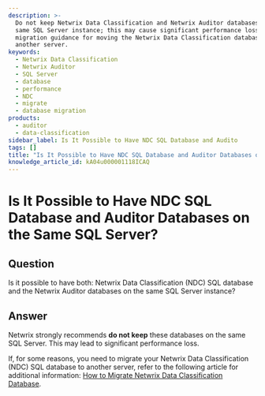 ```yaml
---
description: >-
  Do not keep Netwrix Data Classification and Netwrix Auditor databases on the
  same SQL Server instance; this may cause significant performance loss. See
  migration guidance for moving the Netwrix Data Classification database to
  another server.
keywords:
  - Netwrix Data Classification
  - Netwrix Auditor
  - SQL Server
  - database
  - performance
  - NDC
  - migrate
  - database migration
products:
  - auditor
  - data-classification
sidebar_label: Is It Possible to Have NDC SQL Database and Audito
tags: []
title: "Is It Possible to Have NDC SQL Database and Auditor Databases on the Same SQL Server?"
knowledge_article_id: kA04u000001118ICAQ
---
```


# Is It Possible to Have NDC SQL Database and Auditor Databases on the Same SQL Server?

## Question

Is it possible to have both: Netwrix Data Classification (NDC) SQL database and the Netwrix Auditor databases on the same SQL Server instance?

## Answer

Netwrix strongly recommends **do not keep** these databases on the same SQL Server. This may lead to significant performance loss.

If, for some reasons, you need to migrate your Netwrix Data Classification (NDC) SQL database to another server, refer to the following article for additional information: [How to Migrate Netwrix Data Classification Database](https://docs.netwrix.com/docs/kb/dataclassification/how-to-migrate-the-netwrix-data-classification-database.md).
